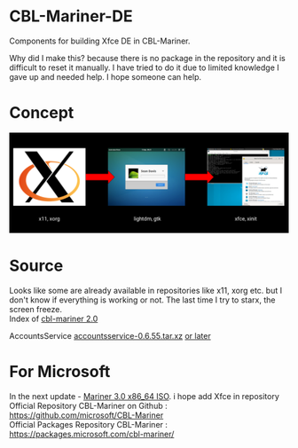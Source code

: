 # CBL-Mariner-DE
Components for building Xfce DE in CBL-Mariner.

Why did I make this? because there is no package in the repository and it is difficult to reset it manually. I have tried to do it due to limited knowledge I gave up and needed help. I hope someone can help.

# Concept
![](image/concept.png)

# Source
Looks like some are already available in repositories like x11, xorg etc. but I don't know if everything is working or not. The last time I try to starx, the screen freeze. <br/>
Index of [cbl-mariner 2.0](https://packages.microsoft.com/cbl-mariner/2.0/prod/base/x86_64/Packages/)

AccountsService
[accountsservice-0.6.55.tar.xz](https://www.freedesktop.org/software/accountsservice/accountsservice-0.6.55.tar.xz) [or later](https://www.freedesktop.org/software/accountsservice/)



# For Microsoft
In the next update - [Mariner 3.0 x86_64 ISO](https://aka.ms/mariner-3.0-x86_64-iso). i hope add Xfce in repository <br/>
Official Repository CBL-Mariner on Github : https://github.com/microsoft/CBL-Mariner <br/>
Official Packages Repository CBL-Mariner : https://packages.microsoft.com/cbl-mariner/ <br/>